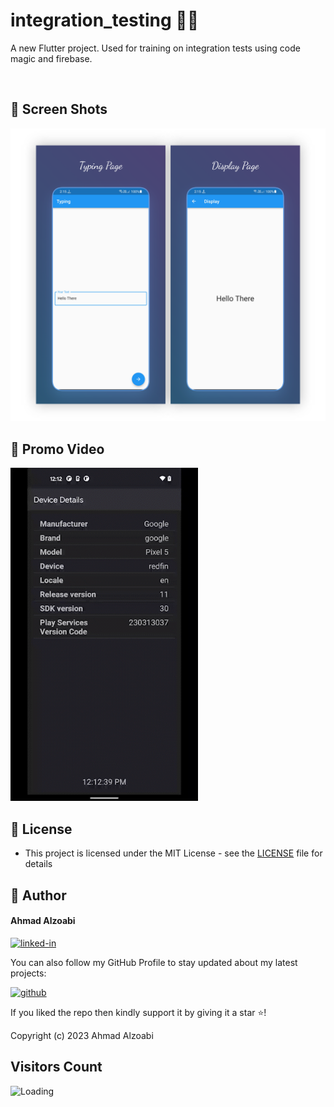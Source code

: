 # integration_testing 👨‍🏫

A new Flutter project. Used for training on integration tests using code magic and firebase. 

<br>

## 📱 Screen Shots
<img alt="png" src="Preview/Presentation_Preview.png" width= "700" />

## 🎥 Promo Video
<img alt="GIF" src="Preview/integration_test_demo.gif" width= "300" />

<br>

## 🔑 License
- This project is licensed under the MIT License - see the [LICENSE](LICENSE.md) file for details

## 🧑 Author

#### Ahmad Alzoabi
[![linked-in](https://img.shields.io/badge/Linked_In-0077B5?style=for-the-badge&logo=LinkedIn&logoColor=white)](https://www.linkedin.com/in/ahmad-alzoabi-0623a8233/)

You can also follow my GitHub Profile to stay updated about my latest projects:

[![github](https://img.shields.io/badge/GitHub-000000?style=for-the-badge&logo=GitHub&logoColor=white)](https://github.com/a7madZ3Dev)

If you liked the repo then kindly support it by giving it a star ⭐!

Copyright (c) 2023 Ahmad Alzoabi

## Visitors Count

<img align="left" src = "https://profile-counter.glitch.me/integration_testing/count.svg" alt ="Loading">
